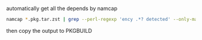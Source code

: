 # 

automatically get all the depends by namcap

```sh
namcap *.pkg.tar.zst | grep --perl-regexp 'ency .*? detected' --only-matching | cut --delimiter=' ' --fields=2
```

then copy the output to PKGBUILD
